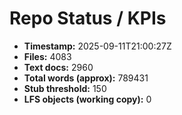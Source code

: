 # Repo Status / KPIs

- **Timestamp:** 2025-09-11T21:00:27Z
- **Files:** 4083
- **Text docs:** 2960
- **Total words (approx):** 789431
- **Stub threshold:** 150
- **LFS objects (working copy):** 0

